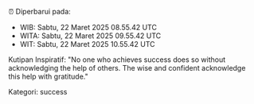 ⏰ Diperbarui pada:
- WIB: Sabtu, 22 Maret 2025 08.55.42 UTC
- WITA: Sabtu, 22 Maret 2025 09.55.42 UTC
- WIT: Sabtu, 22 Maret 2025 10.55.42 UTC

Kutipan Inspiratif:
"No one who achieves success does so without acknowledging the help of others. The wise and confident acknowledge this help with gratitude."


Kategori: success

